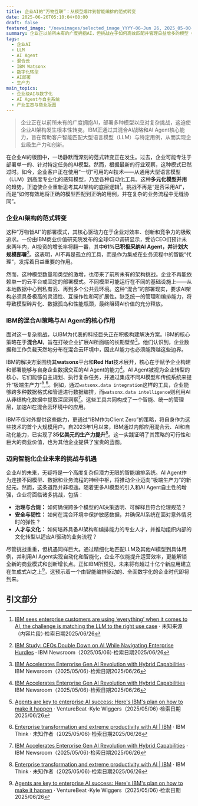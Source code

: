 ```yaml
---
title: 企业AI的“万物互联”：从模型爆炸到智能编排的范式转变
date: 2025-06-26T05:10:04+08:00
draft: false
featured_image: "/newsimages/selected_image_YYYY-06-Jun 26, 2025_05-00-31-132.jpg"
summary: 企业正以前所未有的广度拥抱AI，但挑战在于如何高效匹配并管理日益增多的模型（尤其是LLM）以适应特定业务场景。IBM正通过混合AI工具和AI Agent核心能力，助力企业构建统一、可扩展的AI架构，以实现深度数字化转型和生产力飞跃。
tags: 
  - 企业AI
  - LLM
  - AI Agent
  - 混合云
  - IBM Watsonx
  - 数字化转型
  - AI部署
  - 生产力
main_topics: 
  - 企业级AI与数字化
  - AI Agent与自主系统
  - 产业生态与商业版图
---
```


> 企业正在以前所未有的广度拥抱AI，部署多种模型以应对复杂挑战，这迫使企业AI架构发生根本性转变。IBM正通过其混合AI战略和AI Agent核心能力，旨在帮助客户智能匹配大型语言模型（LLM）与特定用例，从而实现企业级生产力和创新。

在企业AI的版图中，一场静默而深刻的范式转变正在发生。过去，企业可能专注于部署单一的、针对特定任务的AI模型。然而，根据最新的行业观察，这种模式已然过时。如今，企业客户正在使用“一切”可用的AI技术——从通用大型语言模型（LLM）到高度专业化的感知模型，乃至各种自动化工具。这种**多元化模型并用**的趋势，正迫使企业重新思考其AI架构的底层逻辑[^2]。挑战不再是“是否采用AI”，而是“如何有效地将正确的模型匹配到正确的用例，并在复杂的业务流程中无缝协同”。

### 企业AI架构的范式转变

这种“万物皆AI”的部署模式，其核心驱动力在于企业对效率、创新和竞争力的极致追求。一份由IBM商业价值研究院发布的全球CEO调研显示，受访CEO们预计未来两年内，AI投资的增长率将翻一番，其中**61%已积极采纳AI Agent，并计划大规模部署**[^1]。这表明，AI不再是孤立的工具，而是作为集成在业务流程中的智能“代理”，发挥着日益重要的作用。

然而，这种模型数量和类型的激增，也带来了前所未有的架构挑战。企业不再能依赖单一的云平台或固定的部署模式。不同模型可能运行在不同的基础设施上——从本地数据中心到私有云、再到多个公共云环境。这种“混合”的部署现实，要求AI架构必须具备极高的灵活性、互操作性和可扩展性。缺乏统一的管理和编排能力，将导致模型碎片化、数据孤岛和性能瓶颈，最终阻碍AI价值的充分释放。

### IBM的混合AI策略与AI Agent的核心作用

面对这一复杂挑战，以IBM为代表的科技巨头正在积极构建解决方案。IBM的核心策略在于**混合AI**，旨在打破企业扩展AI所面临的长期壁垒[^3]。他们认识到，企业数据和工作负载天然地分布在混合云环境中，因此AI能力也必须能跨越这些边界。

IBM的解决方案围绕其**watsonx**平台和**Red Hat**技术展开，核心在于赋予企业构建和部署能够与自身企业数据交互的AI Agent的能力[^3]。AI Agent被视为企业转型的核心，它们能够自主规划、执行复杂任务，并通过集成不同AI模型和传统系统来提升“极端生产力”[^4],[^5]。例如，通过`watsonx.data integration`这样的工具，企业能够跨多种数据格式和管道进行数据编排，而`watsonx.data intelligence`则利用AI从非结构化数据中提取深层洞察[^3]。这些工具共同构成了一个智能、统一的管理层，加速AI在混合云环境中的应用。

IBM不仅对外提供这些能力，更通过“IBM作为Client Zero”的策略，将自身作为这些技术的首个大规模用户。自2023年1月以来，IBM通过内部应用混合云、AI和自动化能力，已实现了**35亿美元的生产力提升**[^5]。这一实践证明了其策略的可行性和巨大的商业价值，也为其他企业提供了宝贵的蓝图。

### 迈向智能化企业未来的挑战与机遇

企业AI的未来，无疑将是一个高度复杂但潜力无限的智能编排系统。AI Agent作为连接不同模型、数据和业务流程的神经中枢，将推动企业迈向“极端生产力”的新纪元。然而，这条道路并非坦途。随着更多AI模型的引入和AI Agent自主性的增强，企业将面临诸多挑战，包括：

*   **治理与合规：** 如何确保跨多个模型的AI决策透明、可解释且符合伦理规范？
*   **安全与韧性：** 如何在混合环境中保护敏感数据，并确保AI系统在面对意外情况时的弹性？
*   **人才与文化：** 如何培养具备AI架构和编排能力的专业人才，并推动组织内部的文化转型以适应AI驱动的业务流程？

尽管挑战重重，但机遇同样巨大。通过精细化地匹配LLM及其他AI模型到具体用例，并利用AI Agent实现自动化和智能化，企业不仅能提升运营效率，更能解锁全新的商业模式和创新增长点。正如IBM所预见，未来将有超过十亿个新应用建立在生成式AI之上[^4]，这预示着一个由智能编排驱动的、全面数字化的企业时代即将到来。

## 引文部分
[^1]: [IBM Study: CEOs Double Down on AI While Navigating Enterprise Hurdles](https://newsroom.ibm.com/2025-05-06-ibm-study-ceos-double-down-on-ai-while-navigating-enterprise-hurdles) · IBM Newsroom（2025/05/06）·检索日期2025/06/26
[^2]: [IBM sees enterprise customers are using ‘everything’ when it comes to AI, the challenge is matching the LLM to the right use case](https://news.url.com/some-article-link) · 未知来源（内容片段）·检索日期2025/06/26
[^3]: [IBM Accelerates Enterprise Gen AI Revolution with Hybrid Capabilities](https://newsroom.ibm.com/2025-05-06-ibm-accelerates-enterprise-gen-ai-revolution-with-hybrid-capabilities) · IBM Newsroom（2025/05/06）·检索日期2025/06/26
[^4]: [Agents are key to enterprise AI success: Here's IBM's plan on how to make it happen](https://venturebeat.com/ai/agents-are-key-to-enterprise-ai-success-heres-ibms-plan-on-how-to-make-it-happen/) · VentureBeat ·Kyle Wiggers（2025/05/06）·检索日期2025/06/26
[^5]: [Enterprise transformation and extreme productivity with AI | IBM](https://www.ibm.com/think/insights/enterprise-transformation-extreme-productivity-ai) · IBM Think · 未知作者（2025/05/06）·检索日期2025/06/26
